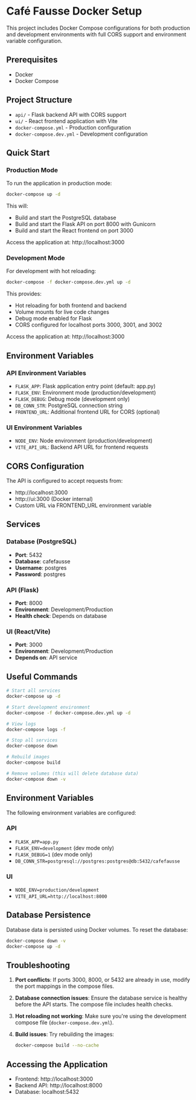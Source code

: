 # Café Fausse Docker Setup

This project includes Docker Compose configurations for both production and development environments with full CORS support and environment variable configuration.

## Prerequisites

- Docker
- Docker Compose

## Project Structure

- `api/` - Flask backend API with CORS support
- `ui/` - React frontend application with Vite
- `docker-compose.yml` - Production configuration
- `docker-compose.dev.yml` - Development configuration

## Quick Start

### Production Mode

To run the application in production mode:

```bash
docker-compose up -d
```

This will:

- Build and start the PostgreSQL database
- Build and start the Flask API on port 8000 with Gunicorn
- Build and start the React frontend on port 3000

Access the application at: http://localhost:3000

### Development Mode

For development with hot reloading:

```bash
docker-compose -f docker-compose.dev.yml up -d
```

This provides:

- Hot reloading for both frontend and backend
- Volume mounts for live code changes
- Debug mode enabled for Flask
- CORS configured for localhost ports 3000, 3001, and 3002

Access the application at: http://localhost:3000

## Environment Variables

### API Environment Variables

- `FLASK_APP`: Flask application entry point (default: app.py)
- `FLASK_ENV`: Environment mode (production/development)
- `FLASK_DEBUG`: Debug mode (development only)
- `DB_CONN_STR`: PostgreSQL connection string
- `FRONTEND_URL`: Additional frontend URL for CORS (optional)

### UI Environment Variables

- `NODE_ENV`: Node environment (production/development)
- `VITE_API_URL`: Backend API URL for frontend requests

## CORS Configuration

The API is configured to accept requests from:

- http://localhost:3000
- http://ui:3000 (Docker internal)
- Custom URL via FRONTEND_URL environment variable

## Services

### Database (PostgreSQL)

- **Port**: 5432
- **Database**: cafefausse
- **Username**: postgres
- **Password**: postgres

### API (Flask)

- **Port**: 8000
- **Environment**: Development/Production
- **Health check**: Depends on database

### UI (React/Vite)

- **Port**: 3000
- **Environment**: Development/Production
- **Depends on**: API service

## Useful Commands

```bash
# Start all services
docker-compose up -d

# Start development environment
docker-compose -f docker-compose.dev.yml up -d

# View logs
docker-compose logs -f

# Stop all services
docker-compose down

# Rebuild images
docker-compose build

# Remove volumes (this will delete database data)
docker-compose down -v
```

## Environment Variables

The following environment variables are configured:

### API

- `FLASK_APP=app.py`
- `FLASK_ENV=development` (dev mode only)
- `FLASK_DEBUG=1` (dev mode only)
- `DB_CONN_STR=postgresql://postgres:postgres@db:5432/cafefausse`

### UI

- `NODE_ENV=production/development`
- `VITE_API_URL=http://localhost:8000`

## Database Persistence

Database data is persisted using Docker volumes. To reset the database:

```bash
docker-compose down -v
docker-compose up -d
```

## Troubleshooting

1. **Port conflicts**: If ports 3000, 8000, or 5432 are already in use, modify the port mappings in the compose files.

2. **Database connection issues**: Ensure the database service is healthy before the API starts. The compose file includes health checks.

3. **Hot reloading not working**: Make sure you're using the development compose file (`docker-compose.dev.yml`).

4. **Build issues**: Try rebuilding the images:
   ```bash
   docker-compose build --no-cache
   ```

## Accessing the Application

- Frontend: http://localhost:3000
- Backend API: http://localhost:8000
- Database: localhost:5432
